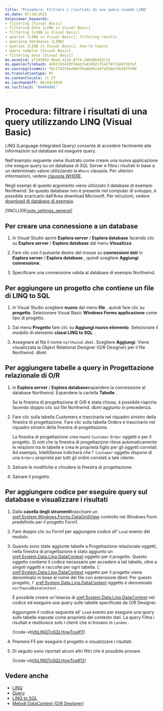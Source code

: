 ```yaml
---
title: 'Procedura: Filtrare i risultati di una query usando LINQ'
ms.date: 07/20/2015
helpviewer_keywords:
- filtering [Visual Basic]
- filtering data [LINQ in Visual Basic]
- filtering [LINQ in Visual Basic]
- queries [LINQ in Visual Basic], filtering results
- querying databases [LINQ]
- queries [LINQ in Visual Basic], how-to topics
- query samples [Visual Basic]
- filtering data [Visual Basic]
ms.assetid: ef103092-9bed-4134-97f4-2db696e83c12
ms.openlocfilehash: 4d91783429f24abfe4149217542f8f7a6073bfef
ms.sourcegitcommit: f8c270376ed905f6a8896ce0fe25b4f4b38ff498
ms.translationtype: MT
ms.contentlocale: it-IT
ms.lasthandoff: 06/04/2020
ms.locfileid: "84404991"
---
```

# <a name="how-to-filter-query-results-by-using-linq-visual-basic"></a>Procedura: filtrare i risultati di una query utilizzando LINQ (Visual Basic)

LINQ (Language-Integrated Query) consente di accedere facilmente alle informazioni sul database ed eseguire query.

Nell'esempio seguente viene illustrato come creare una nuova applicazione che esegue query su un database di SQL Server e filtra i risultati in base a un determinato valore utilizzando la `Where` clausola. Per ulteriori informazioni, vedere [clausola WHERE](../../../language-reference/queries/where-clause.md).

Negli esempi di questo argomento viene utilizzato il database di esempio Northwind. Se questo database non è presente nel computer di sviluppo, è possibile scaricarlo dall'Area download Microsoft. Per istruzioni, vedere [download di database di esempio](../../../../framework/data/adonet/sql/linq/downloading-sample-databases.md).

[!INCLUDE[note_settings_general](~/includes/note-settings-general-md.md)]

## <a name="to-create-a-connection-to-a-database"></a>Per creare una connessione a un database

1. In Visual Studio aprire **Esplora server** / **Esplora database** facendo clic su **Esplora server** / **Esplora database** dal menu **Visualizza** .

2. Fare clic con il pulsante destro del mouse su **connessioni dati** in **Esplora server** / **Esplora database** , quindi scegliere **Aggiungi connessione**.

3. Specificare una connessione valida al database di esempio Northwind.

## <a name="to-add-a-project-that-contains-a-linq-to-sql-file"></a>Per aggiungere un progetto che contiene un file di LINQ to SQL

1. In Visual Studio scegliere **nuovo** dal menu **file** , quindi fare clic su **progetto**. Selezionare Visual Basic **Windows Forms applicazione** come tipo di progetto.

2. Dal menu **Progetto** fare clic su **Aggiungi nuovo elemento**. Selezionare il modello di elemento **classi LINQ to SQL** .

3. Assegnare al file il nome `northwind.dbml`. Scegliere **Aggiungi**. Viene visualizzata la Object Relational Designer (O/R Designer) per il file Northwind. dbml.

## <a name="to-add-tables-to-query-to-the-or-designer"></a>Per aggiungere tabelle a query in Progettazione relazionale di O/R

1. In **Esplora server** / **Esplora database**espandere la connessione al database Northwind. Espandere la cartella **Tabelle** .

     Se la finestra di progettazione di O/R è stata chiusa, è possibile riaprirla facendo doppio clic sul file Northwind. dbml aggiunto in precedenza.

2. Fare clic sulla tabella Customers e trascinarla nel riquadro sinistro della finestra di progettazione. Fare clic sulla tabella Orders e trascinarlo nel riquadro sinistro della finestra di progettazione.

     La finestra di progettazione crea nuovi `Customer` `Order` oggetti e per il progetto. Si noti che la finestra di progettazione rileva automaticamente le relazioni tra le tabelle e crea le proprietà figlio per gli oggetti correlati. Ad esempio, IntelliSense indicherà che l' `Customer` oggetto dispone di una `Orders` proprietà per tutti gli ordini correlati a tale cliente.

3. Salvare le modifiche e chiudere la finestra di progettazione.

4. Salvare il progetto.

## <a name="to-add-code-to-query-the-database-and-display-the-results"></a>Per aggiungere codice per eseguire query sul database e visualizzare i risultati

1. Dalla **casella degli strumenti**trascinare un <xref:System.Windows.Forms.DataGridView> controllo nel Windows Form predefinito per il progetto Form1.

2. Fare doppio clic su Form1 per aggiungere codice all' `Load` evento del modulo.

3. Quando sono state aggiunte tabelle a Progettazione relazionale oggetti, nella finestra di progettazione è stato aggiunto un <xref:System.Data.Linq.DataContext> oggetto per il progetto. Questo oggetto contiene il codice necessario per accedere a tali tabelle, oltre a singoli oggetti e raccolte per ogni tabella. L' <xref:System.Data.Linq.DataContext> oggetto per il progetto viene denominato in base al nome del file con estensione dbml. Per questo progetto, l' <xref:System.Data.Linq.DataContext> oggetto è denominato `northwindDataContext` .

    È possibile creare un'istanza di <xref:System.Data.Linq.DataContext> nel codice ed eseguire una query sulle tabelle specificate da O/R Designer.

    Aggiungere il codice seguente all' `Load` evento per eseguire una query sulle tabelle esposte come proprietà del contesto dati. La query Filtra i risultati e restituisce solo i clienti che si trovano in `London` .

    [!code-vb[VbLINQToSQLHowTos#11](~/samples/snippets/visualbasic/VS_Snippets_VBCSharp/VbLINQtoSQLHowTos/VB/Form5.vb#11)]

4. Premere F5 per eseguire il progetto e visualizzare i risultati.

5. Di seguito sono riportati alcuni altri filtri che è possibile provare.

    [!code-vb[VbLINQToSQLHowTos#12](~/samples/snippets/visualbasic/VS_Snippets_VBCSharp/VbLINQtoSQLHowTos/VB/Form5.vb#12)]

## <a name="see-also"></a>Vedere anche

- [LINQ](index.md)
- [Query](../../../language-reference/queries/index.md)
- [LINQ to SQL](../../../../framework/data/adonet/sql/linq/index.md)
- [Metodi DataContext (O/R Designer)](/visualstudio/data-tools/datacontext-methods-o-r-designer)
